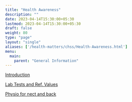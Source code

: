 ```yaml
---
title: "Health Awareness"
description: ""
date: 2023-04-14T15:30:00+05:30
lastmod: 2023-04-14T15:30:00+05:30
draft: false
weight: 80
type: "page"
layout: "single"
aliases: ['/health-matters/chss/Health-Awareness.html']
menu:
  main:
    parent: "General Information"
---
```


[Introduction](/files/general/prelude-to-health-awareness.pdf)

[Lab Tests and Ref. Values](/files/general/lab-test-and-reference-values.pdf)

[Physio for nect and back](/files/general/physical-fitness-in-elderly-remedies-with-physiotherapy-approaches.pdf)
